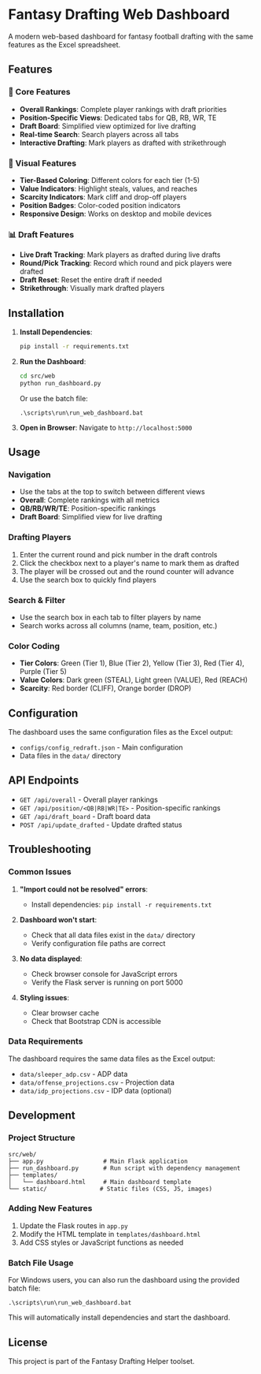 # Fantasy Drafting Web Dashboard

A modern web-based dashboard for fantasy football drafting with the same features as the Excel spreadsheet.

## Features

### 🎯 Core Features

- **Overall Rankings**: Complete player rankings with draft priorities
- **Position-Specific Views**: Dedicated tabs for QB, RB, WR, TE
- **Draft Board**: Simplified view optimized for live drafting
- **Real-time Search**: Search players across all tabs
- **Interactive Drafting**: Mark players as drafted with strikethrough

### 🎨 Visual Features

- **Tier-Based Coloring**: Different colors for each tier (1-5)
- **Value Indicators**: Highlight steals, values, and reaches
- **Scarcity Indicators**: Mark cliff and drop-off players
- **Position Badges**: Color-coded position indicators
- **Responsive Design**: Works on desktop and mobile devices

### 📊 Draft Features

- **Live Draft Tracking**: Mark players as drafted during live drafts
- **Round/Pick Tracking**: Record which round and pick players were drafted
- **Draft Reset**: Reset the entire draft if needed
- **Strikethrough**: Visually mark drafted players

## Installation

1. **Install Dependencies**:

   ```bash
   pip install -r requirements.txt
   ```

2. **Run the Dashboard**:

   ```bash
   cd src/web
   python run_dashboard.py
   ```

   Or use the batch file:

   ```batch
   .\scripts\run\run_web_dashboard.bat
   ```

3. **Open in Browser**:
   Navigate to `http://localhost:5000`

## Usage

### Navigation

- Use the tabs at the top to switch between different views
- **Overall**: Complete rankings with all metrics
- **QB/RB/WR/TE**: Position-specific rankings
- **Draft Board**: Simplified view for live drafting

### Drafting Players

1. Enter the current round and pick number in the draft controls
2. Click the checkbox next to a player's name to mark them as drafted
3. The player will be crossed out and the round counter will advance
4. Use the search box to quickly find players

### Search & Filter

- Use the search box in each tab to filter players by name
- Search works across all columns (name, team, position, etc.)

### Color Coding

- **Tier Colors**: Green (Tier 1), Blue (Tier 2), Yellow (Tier 3), Red (Tier 4), Purple (Tier 5)
- **Value Colors**: Dark green (STEAL), Light green (VALUE), Red (REACH)
- **Scarcity**: Red border (CLIFF), Orange border (DROP)

## Configuration

The dashboard uses the same configuration files as the Excel output:

- `configs/config_redraft.json` - Main configuration
- Data files in the `data/` directory

## API Endpoints

- `GET /api/overall` - Overall player rankings
- `GET /api/position/<QB|RB|WR|TE>` - Position-specific rankings
- `GET /api/draft_board` - Draft board data
- `POST /api/update_drafted` - Update drafted status

## Troubleshooting

### Common Issues

1. **"Import could not be resolved" errors**:

   - Install dependencies: `pip install -r requirements.txt`

2. **Dashboard won't start**:

   - Check that all data files exist in the `data/` directory
   - Verify configuration file paths are correct

3. **No data displayed**:

   - Check browser console for JavaScript errors
   - Verify the Flask server is running on port 5000

4. **Styling issues**:
   - Clear browser cache
   - Check that Bootstrap CDN is accessible

### Data Requirements

The dashboard requires the same data files as the Excel output:

- `data/sleeper_adp.csv` - ADP data
- `data/offense_projections.csv` - Projection data
- `data/idp_projections.csv` - IDP data (optional)

## Development

### Project Structure

```
src/web/
├── app.py                 # Main Flask application
├── run_dashboard.py       # Run script with dependency management
├── templates/
│   └── dashboard.html     # Main dashboard template
└── static/               # Static files (CSS, JS, images)
```

### Adding New Features

1. Update the Flask routes in `app.py`
2. Modify the HTML template in `templates/dashboard.html`
3. Add CSS styles or JavaScript functions as needed

### Batch File Usage

For Windows users, you can also run the dashboard using the provided batch file:

```batch
.\scripts\run\run_web_dashboard.bat
```

This will automatically install dependencies and start the dashboard.

## License

This project is part of the Fantasy Drafting Helper toolset.
